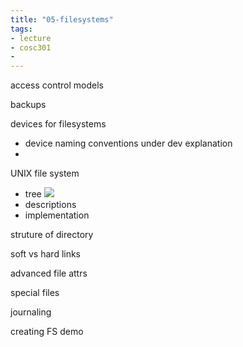 ```yaml
---
title: "05-filesystems"
tags: 
- lecture
- cosc301
- 
---
```


access control models

backups

devices for filesystems
- device naming conventions under dev explanation
- 

UNIX file system
- tree ![](https://i.imgur.com/9iDILn6.png)
- descriptions
- implementation

struture of directory

soft vs hard links

advanced file attrs

special files

journaling

creating FS demo